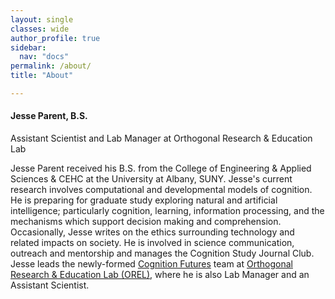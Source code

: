 ```yaml
---
layout: single
classes: wide
author_profile: true
sidebar:
  nav: "docs"
permalink: /about/ 
title: "About"

---
```

#### Jesse Parent, B.S.
Assistant Scientist and Lab Manager at Orthogonal Research & Education Lab

Jesse Parent received his B.S. from the College of Engineering & Applied Sciences & CEHC at the University at Albany, SUNY. Jesse's current research involves computational and developmental models of cognition. He is preparing for graduate study exploring natural and artificial intelligence; particularly cognition, learning, information processing, and the mechanisms which support decision making and comprehension. Occasionally, Jesse writes on the ethics surrounding technology and related impacts on society. He is involved in science communication, outreach and mentorship and manages the Cognition Study Journal Club. Jesse leads the newly-formed [Cognition Futures](https://cognitionfutures.github.io/) team at [Orthogonal Research & Education Lab (OREL)](http://orthogonal-research.weebly.com/), where he is also Lab Manager and an Assistant Scientist.
